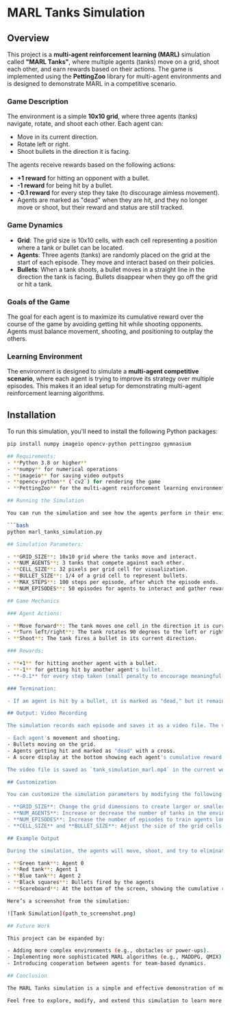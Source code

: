 # MARL Tanks Simulation

## Overview

This project is a **multi-agent reinforcement learning (MARL)** simulation called **"MARL Tanks"**, where multiple agents (tanks) move on a grid, shoot each other, and earn rewards based on their actions. The game is implemented using the **PettingZoo** library for multi-agent environments and is designed to demonstrate MARL in a competitive scenario.

### Game Description

The environment is a simple **10x10 grid**, where three agents (tanks) navigate, rotate, and shoot each other. Each agent can:
- Move in its current direction.
- Rotate left or right.
- Shoot bullets in the direction it is facing.

The agents receive rewards based on the following actions:
- **+1 reward** for hitting an opponent with a bullet.
- **-1 reward** for being hit by a bullet.
- **-0.1 reward** for every step they take (to discourage aimless movement).
- Agents are marked as "dead" when they are hit, and they no longer move or shoot, but their reward and status are still tracked.

### Game Dynamics
- **Grid**: The grid size is 10x10 cells, with each cell representing a position where a tank or bullet can be located.
- **Agents**: Three agents (tanks) are randomly placed on the grid at the start of each episode. They move and interact based on their policies.
- **Bullets**: When a tank shoots, a bullet moves in a straight line in the direction the tank is facing. Bullets disappear when they go off the grid or hit a tank.

### Goals of the Game
The goal for each agent is to maximize its cumulative reward over the course of the game by avoiding getting hit while shooting opponents. Agents must balance movement, shooting, and positioning to outplay the others.

### Learning Environment
The environment is designed to simulate a **multi-agent competitive scenario**, where each agent is trying to improve its strategy over multiple episodes. This makes it an ideal setup for demonstrating multi-agent reinforcement learning algorithms.

## Installation

To run this simulation, you'll need to install the following Python packages:

```bash
pip install numpy imageio opencv-python pettingzoo gymnasium

## Requirements:
- **Python 3.8 or higher**
- **numpy** for numerical operations
- **imageio** for saving video outputs
- **opencv-python** (`cv2`) for rendering the game
- **PettingZoo** for the multi-agent reinforcement learning environment

## Running the Simulation

You can run the simulation and see how the agents perform in their environment by executing the Python script:

```bash
python marl_tanks_simulation.py

## Simulation Parameters:

- **GRID_SIZE**: 10x10 grid where the tanks move and interact.
- **NUM_AGENTS**: 3 tanks that compete against each other.
- **CELL_SIZE**: 32 pixels per grid cell for visualization.
- **BULLET_SIZE**: 1/4 of a grid cell to represent bullets.
- **MAX_STEPS**: 100 steps per episode, after which the episode ends.
- **NUM_EPISODES**: 50 episodes for agents to interact and gather rewards.

## Game Mechanics

### Agent Actions:

- **Move forward**: The tank moves one cell in the direction it is currently facing.
- **Turn left/right**: The tank rotates 90 degrees to the left or right.
- **Shoot**: The tank fires a bullet in its current direction.

### Rewards:

- **+1** for hitting another agent with a bullet.
- **-1** for getting hit by another agent's bullet.
- **-0.1** for every step taken (small penalty to encourage meaningful movement).

### Termination:

- If an agent is hit by a bullet, it is marked as "dead," but it remains visible on the grid with a cross mark.

## Output: Video Recording

The simulation records each episode and saves it as a video file. The video will show:

- Each agent's movement and shooting.
- Bullets moving on the grid.
- Agents getting hit and marked as "dead" with a cross.
- A score display at the bottom showing each agent's cumulative reward throughout the episode.

The video file is saved as `tank_simulation_marl.mp4` in the current working directory.

## Customization

You can customize the simulation parameters by modifying the following variables in the script:

- **GRID_SIZE**: Change the grid dimensions to create larger or smaller environments.
- **NUM_AGENTS**: Increase or decrease the number of tanks in the environment.
- **NUM_EPISODES**: Increase the number of episodes to train agents longer.
- **CELL_SIZE** and **BULLET_SIZE**: Adjust the size of the grid cells and bullets for better visualization.

## Example Output

During the simulation, the agents will move, shoot, and try to eliminate each other. Below is an example of the game's layout:

- **Green tank**: Agent 0
- **Red tank**: Agent 1
- **Blue tank**: Agent 2
- **Black squares**: Bullets fired by the agents
- **Scoreboard**: At the bottom of the screen, showing the cumulative reward for each agent, with "dead" status when an agent is eliminated.

Here’s a screenshot from the simulation:

![Tank Simulation](path_to_screenshot.png)

## Future Work

This project can be expanded by:

- Adding more complex environments (e.g., obstacles or power-ups).
- Implementing more sophisticated MARL algorithms (e.g., MADDPG, QMIX).
- Introducing cooperation between agents for team-based dynamics.

## Conclusion

The MARL Tanks simulation is a simple and effective demonstration of multi-agent reinforcement learning in a competitive environment. It provides a base for further exploration of MARL algorithms and their applications in more complex domains.

Feel free to explore, modify, and extend this simulation to learn more about MARL!

